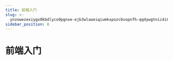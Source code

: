 ```yaml
---
title: 前端入门
slug: >-
  ynzowezexiygx0kbdlyco9pgnxe-ejb3wlaaeiqiumkxpozcbvopnfh-qqdywgtnii4i8qkbyyrcttzdnvf-qqdywg
sidebar_position: 0
---
```



# 前端入门

